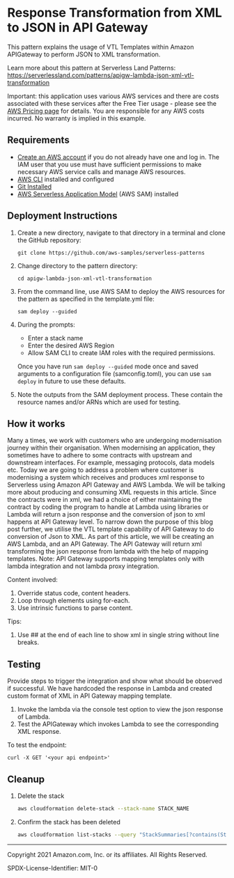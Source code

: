 # Response Transformation from XML to JSON in API Gateway

This pattern explains the usage of VTL Templates within Amazon APIGateway to perform JSON to XML transformation.

Learn more about this pattern at Serverless Land Patterns: https://serverlessland.com/patterns/apigw-lambda-json-xml-vtl-transformation

Important: this application uses various AWS services and there are costs associated with these services after the Free Tier usage - please see the [AWS Pricing page](https://aws.amazon.com/pricing/) for details. You are responsible for any AWS costs incurred. No warranty is implied in this example.

## Requirements

* [Create an AWS account](https://portal.aws.amazon.com/gp/aws/developer/registration/index.html) if you do not already have one and log in. The IAM user that you use must have sufficient permissions to make necessary AWS service calls and manage AWS resources.
* [AWS CLI](https://docs.aws.amazon.com/cli/latest/userguide/install-cliv2.html) installed and configured
* [Git Installed](https://git-scm.com/book/en/v2/Getting-Started-Installing-Git)
* [AWS Serverless Application Model](https://docs.aws.amazon.com/serverless-application-model/latest/developerguide/serverless-sam-cli-install.html) (AWS SAM) installed

## Deployment Instructions

1. Create a new directory, navigate to that directory in a terminal and clone the GitHub repository:
    ``` 
    git clone https://github.com/aws-samples/serverless-patterns
    ```
1. Change directory to the pattern directory:
    ```
    cd apigw-lambda-json-xml-vtl-transformation
    ```
1. From the command line, use AWS SAM to deploy the AWS resources for the pattern as specified in the template.yml file:
    ```
    sam deploy --guided
    ```
1. During the prompts:
    * Enter a stack name
    * Enter the desired AWS Region
    * Allow SAM CLI to create IAM roles with the required permissions.

    Once you have run `sam deploy --guided` mode once and saved arguments to a configuration file (samconfig.toml), you can use `sam deploy` in future to use these defaults.

1. Note the outputs from the SAM deployment process. These contain the resource names and/or ARNs which are used for testing.

## How it works
Many a times, we work with customers who are undergoing modernisation journey within their organisation. When modernising an application, they sometimes have to adhere to some contracts with upstream and downstream interfaces.  For example, messaging protocols, data models etc. Today we are going to address a problem where customer is modernising a system which receives and produces xml response to Serverless using Amazon API Gateway and AWS Lambda.  We will be talking more about producing and consuming XML requests in this article.
Since the contracts were in xml, we had a choice of either maintaining the contract by coding the program to handle at Lambda using libraries or Lambda will return a json response and the conversion of json to xml happens at API Gateway level.
To narrow down the purpose of this blog post further, we utilise the VTL template capability of API Gateway to do conversion of Json to XML.
As part of this article, we will be creating an AWS Lambda, and an API Gateway. The API Gateway will return xml transforming the json response from lambda with the help of mapping templates.
Note: API Gateway supports mapping templates only with lambda integration and not lambda proxy integration.

Content involved:
1.	Override status code, content headers.
2.	Loop through elements using for-each.
3.	Use intrinsic functions to parse content.

Tips:
1.	Use ## at the end of each line to show xml in single string without line breaks.


## Testing
Provide steps to trigger the integration and show what should be observed if successful.
We have hardcoded the response in Lambda and created custom format of XML in API Gateway mapping template.

1. Invoke the lambda via the console test option to view the json response of Lambda.
2. Test the APIGateway which invokes Lambda to see the corresponding XML response.

To test the endpoint:

```
curl -X GET '<your api endpoint>' 
```
## Cleanup
 
1. Delete the stack
    ```bash
    aws cloudformation delete-stack --stack-name STACK_NAME
    ```
1. Confirm the stack has been deleted
    ```bash
    aws cloudformation list-stacks --query "StackSummaries[?contains(StackName,'STACK_NAME')].StackStatus"
    ```
----
Copyright 2021 Amazon.com, Inc. or its affiliates. All Rights Reserved.

SPDX-License-Identifier: MIT-0
